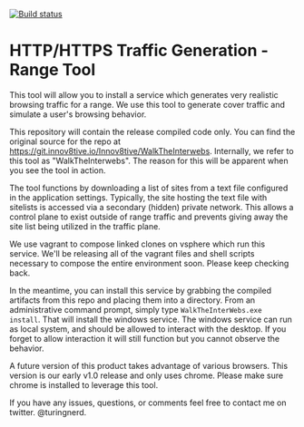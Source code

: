 [![Build status](https://ci.appveyor.com/api/projects/status/yuyfcrhjgvvc9og9/branch/master?svg=true)](https://ci.appveyor.com/project/theturingnerd/walktheinterwebs/branch/master)


# HTTP/HTTPS Traffic Generation - Range Tool

This tool will allow you to install a service which generates very realistic browsing traffic for a range. We use this tool to generate cover traffic and simulate a user's browsing behavior.

This repository will contain the release compiled code only. You can find the original source for the repo at https://git.innov8tive.io/Innov8tive/WalkTheInterwebs. Internally, we refer to this tool as "WalkTheInterwebs". The reason for this will be apparent when you see the tool in action.

The tool functions by downloading a list of sites from a text file configured in the application settings. Typically, the site hosting the text file with sitelists is accessed via a secondary (hidden) private network. This allows a control plane to exist outside of range traffic and prevents giving away the site list being utilized in the traffic plane.

We use vagrant to compose linked clones on vsphere which run this service. We'll be releasing all of the vagrant files and shell scripts necessary to compose the entire environment soon. Please keep checking back.

In the meantime, you can install this service by grabbing the compiled artifacts from this repo and placing them into a directory. From an administrative command prompt, simply type `WalkTheInterWebs.exe install`. That will install the windows service. The windows service can run as local system, and should be allowed to interact with the desktop. If you forget to allow interaction it will still function but you cannot observe the behavior.

A future version of this product takes advantage of various browsers. This version is our early v1.0 release and only uses chrome. Please make sure chrome is installed to leverage this tool.

If you have any issues, questions, or comments feel free to contact me on twitter. @turingnerd.
